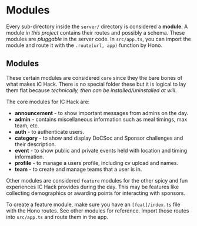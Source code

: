 # Modules

Every sub-directory inside the `server/` directory is considered a **module**. A module _in this project_ contains their routes and possibly a schema.
These modules are _pluggable_ in the server code. In `src/app.ts`, you can import the module and route it with the `.route(url, app)` function by Hono.

## Modules

These certain modules are considered `core` since they the bare bones of what makes IC Hack. There is no special folder these but it is logical to lay them flat because _technically, then can be installed/uninstalled at will_.

The core modules for IC Hack are:

- **announcement** - to show important messages from admins on the day.
- **admin** - contains miscellaneous information such as meal timings, max team, etc.
- **auth** - to authenticate users.
- **category** - to show and display DoCSoc and Sponsor challenges and their description.
- **event** - to show public and private events held with location and timing information.
- **profile** - to manage a users profile, including cv upload and names.
- **team** - to create and manage teams that a user is in.

Other modules are considered `feature` modules for the other spicy and fun experiences IC Hack provides during the day. This may be features like collecting demographics or awarding points for interacting with sponsors.

To create a feature module, make sure you have an `[feat]/index.ts` file with the Hono routes. See other modules for reference. Import those routes into `src/app.ts` and route them in the app.
